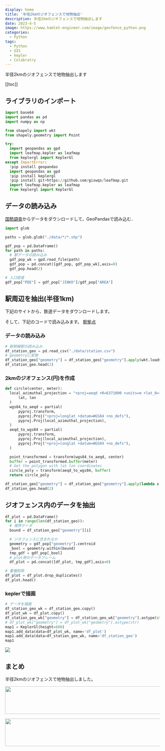 ```yaml
---
display: home
title: '半径2kmのジオフェンスで地物抽出'
description: 半径2kmのジオフェンスで地物抽出します
date: 2023-4-5
image: https://www.hamlet-engineer.com/image/geofence_python.png
categories: 
  - Python
tags:
  - Python
  - GIS
  - kepler
  - Colabratry
---
```

半径2kmのジオフェンスで地物抽出します

<!-- https://www.hamlet-engineer.com -->
<!-- ![](/image/ChordDiagram.png) -->

<!-- more -->

<ClientOnly>
  <CallInArticleAdsense />
</ClientOnly>

[[toc]]

## ライブラリのインポート

```python
import base64
import pandas as pd
import numpy as np

from shapely import wkt
from shapely.geometry import Point

try:
  import geopandas as gpd
  import leafmap.kepler as leafmap
  from keplergl import KeplerGl
except ImportError:
  !pip install geopandas
  import geopandas as gpd
  !pip install keplergl
  !pip install git+https://github.com/giswqs/leafmap.git
  import leafmap.kepler as leafmap
  from keplergl import KeplerGl
```

## データの読み込み
[国勢調査](https://www.e-stat.go.jp/gis/statmap-search?page=1&type=1&toukeiCode=00200521&toukeiYear=2020&aggregateUnit=A&serveyId=A002005212020&statsId=T001081)からデータをダウンロードして，GeoPandasで読み込む．

```python
import glob

paths = glob.glob("./data/*/*.shp")

gdf_pop = pd.DataFrame()
for path in paths:
  # 駅データの読み込み
  gdf_pop_wk = gpd.read_file(path)
  gdf_pop = pd.concat([gdf_pop, gdf_pop_wk],axis=0)
  gdf_pop.head(2)

# 人口密度
gdf_pop["PDE"] = gdf_pop["JINKO"]/gdf_pop["AREA"] 
```

## 駅周辺を抽出(半径1km)

下記のサイトから、鉄道データをダウンロードします。

そして、下記のコードで読み込みます。
[駅拠点](https://nlftp.mlit.go.jp/ksj/gml/datalist/KsjTmplt-N02-v3_0.html)

### データの読み込み

```python
# 新幹線駅の読み込み
df_station_geo = pd.read_csv("./data/station.csv")
# geometryに変換
df_station_geo["geometry"] = df_station_geo["geometry"].apply(wkt.loads)
df_station_geo.head(2)
```

### 2kmのジオフェンス(円)を作成

```python
def circle(center, meter):
  local_azimuthal_projection = "+proj=aeqd +R=6371000 +units=m +lat_0={} +lon_0={}".format(
      lat, lon
  )
  wgs84_to_aeqd = partial(
      pyproj.transform,
      pyproj.Proj("+proj=longlat +datum=WGS84 +no_defs"),
      pyproj.Proj(local_azimuthal_projection),
  )
  aeqd_to_wgs84 = partial(
      pyproj.transform,
      pyproj.Proj(local_azimuthal_projection),
      pyproj.Proj("+proj=longlat +datum=WGS84 +no_defs"),
  )

  point_transformed = transform(wgs84_to_aeqd, center)
  buffer = point_transformed.buffer(meter)
  # Get the polygon with lat lon coordinates
  circle_poly = transform(aeqd_to_wgs84, buffer)
  return circle_poly

df_station_geo["geometry"] = df_station_geo["geometry"].apply(lambda x: circle(x, 2000))
df_station_geo.head(2)
```

## ジオフェンス内のデータを抽出
```python
df_plot = pd.DataFrame()
for i in range(len(df_station_geo)):
  # 境界データ
  bound = df_station_geo["geometry"][i]

  # ジオフェンスに含まれるか
  geometry = gdf_pop["geometry"].centroid
  _bool = geometry.within(bound)
  tmp_gdf = gdf_pop[_bool]
  # plot用のデータフレーム
  df_plot = pd.concat([df_plot, tmp_gdf],axis=0)

# 重複削除
df_plot = df_plot.drop_duplicates()
df_plot.head()
```

### keplerで描画

```python
# データを描画
df_station_geo_wk = df_station_geo.copy()
df_plot_wk = df_plot.copy()
df_station_geo_wk["geometry"] = df_station_geo_wk["geometry"].astype(str)
# df_plot_wk["geometry"] = df_plot_wk["geometry"].astype(str)
map1 = KeplerGl(height=600)
map1.add_data(data=df_plot_wk, name='df_plot')
map1.add_data(data=df_station_geo_wk, name='df_station_geo')
map1
```

![](/image/geofence_python.png)

## まとめ
半径2kmのジオフェンスで地物抽出しました。

<ClientOnly>
  <CallInArticleAdsense />
</ClientOnly>

<!-- TechAcademy -->
<a href="//af.moshimo.com/af/c/click?a_id=2604050&p_id=1555&pc_id=2816&pl_id=29835&guid=ON" rel="nofollow" referrerpolicy="no-referrer-when-downgrade"><img src="//image.moshimo.com/af-img/0866/000000029835.jpg" width="728" height="90" style="border:none;"></a><img src="//i.moshimo.com/af/i/impression?a_id=2604050&p_id=1555&pc_id=2816&pl_id=29835" width="1" height="1" style="border:none;">

<!-- テックキャンプ -->
<a href="//af.moshimo.com/af/c/click?a_id=2641145&p_id=1770&pc_id=3386&pl_id=25847&guid=ON" rel="nofollow" referrerpolicy="no-referrer-when-downgrade"><img src="//image.moshimo.com/af-img/1115/000000025847.png" width="728" height="90" style="border:none;"></a><img src="//i.moshimo.com/af/i/impression?a_id=2641145&p_id=1770&pc_id=3386&pl_id=25847" width="1" height="1" style="border:none;">